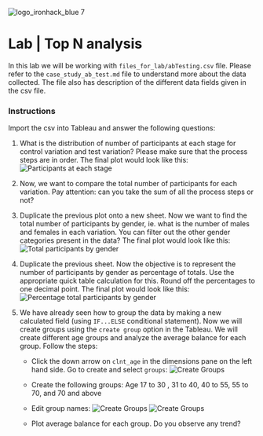 ![logo_ironhack_blue 7](https://user-images.githubusercontent.com/23629340/40541063-a07a0a8a-601a-11e8-91b5-2f13e4e6b441.png)

# Lab | Top N analysis

In this lab we will be working with `files_for_lab/abTesting.csv` file. Please refer to the `case_study_ab_test.md` file to understand more about the data collected. The file also has description of the different data fields given in the csv file.

### Instructions

Import the csv into Tableau and answer the following questions:

1. What is the distribution of number of participants at each stage for control variation and test variation? Please make sure that the process steps are in order. The final plot would look like this:
    ![Participants at each stage](./files_for_lab/images/participants_at_each_stage_control_vs_test.png)
2. Now, we want to compare the total number of participants for each variation. Pay attention: can you take the sum of all the process steps or not?
3. Duplicate the previous plot onto a new sheet. Now we want to find the total number of participants by gender, ie. what is the number of males and females in each variation. You can filter out the other gender categories present in the data? The final plot would look like this:
    ![Total participants by gender](./files_for_lab/images/total_number_of_participants_by_gender.png)
4. Duplicate the previous sheet. Now the objective is to represent the number of participants by gender as percentage of totals. Use the appropriate quick table calculation for this. Round off the percentages to one decimal point. The final plot would look like this:
    ![Percentage total participants by gender](./files_for_lab/images/percentage_total_participants_by_gender.png)
5. We have already seen how to group the data by making a new calculated field (using `IF...ELSE` conditional statement). Now we will create groups using the `create group` option in the Tableau. We will create different age groups and analyze the average balance for each group. Follow the steps:

    - Click the down arrow on `clnt_age` in the dimensions pane on the left hand side. Go to create and select `groups`:
      ![Create Groups](./files_for_lab/images/create_groups.png)

    - Create the following groups: Age 17 to 30 , 31 to 40, 40 to 55, 55 to 70, and 70 and above
    - Edit group names:
      ![Create Groups](./files_for_lab/images/editgroup1.png)
      ![Create Groups](./files_for_lab/images/editgroup2.png)
    - Plot average balance for each group. Do you observe any trend?

